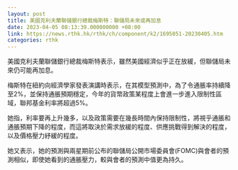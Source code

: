 ```yaml
---
layout: post
title: 美國克利夫蘭聯儲銀行總裁梅斯特：聯儲局未來或再加息
date: 2023-04-05 08:13:39.000000000 +08:00
link: https://news.rthk.hk/rthk/ch/component/k2/1695051-20230405.htm
categories: rthk
---
```


美國克利夫蘭聯儲銀行總裁梅斯特表示，雖然美國經濟似乎正在放緩，但聯儲局未來仍可能再加息。

梅斯特在紐約向經濟學家發表演講時表示，在其模型預測中，為了令通脹率持續降至2%，並保持通脹預期穩定，今年的貨幣政策某程度上會進一步進入限制性區域，聯邦基金利率將超過5%。

她指，利率要再上升幾多，以及政策需要在幾長時間內保持限制性，將視乎通脹和通脹預期下降的程度，而這將取決於需求放緩的程度、供應挑戰得到解決的程度，以及價格壓力紓緩的程度。

她又表示，她的預測與兩星期前公布的聯儲局公開市場委員會(FOMC)與會者的預測相似，即使她看到的通脹壓力，較與會者的預測中值更為持久。
